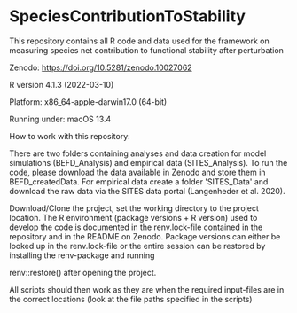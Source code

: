 # SpeciesContributionToStability
This repository contains all R code and data used for the framework on measuring species net contribution to functional stability after perturbation

Zenodo: https://doi.org/10.5281/zenodo.10027062

R version 4.1.3 (2022-03-10)

Platform: x86_64-apple-darwin17.0 (64-bit)

Running under: macOS 13.4


How to work with this repository:

There are two folders containing analyses and data creation for model simulations (BEFD_Analysis) and empirical data (SITES_Analysis).
To run the code, please download the data available in Zenodo and store them in BEFD_createdData. For empirical data create a folder 'SITES_Data' and download the raw data via the SITES data portal (Langenheder et al. 2020). 

Download/Clone the project, set the working directory to the project location. The R environment (package versions + R version) used to develop the code is documented in the renv.lock-file contained in the repository and in the README on Zenodo. Package versions can either be looked up in the renv.lock-file or the entire session can be restored by installing the renv-package and running

renv::restore()
after opening the project.

All scripts should then work as they are when the required input-files are in the correct locations (look at the file paths specified in the scripts)
